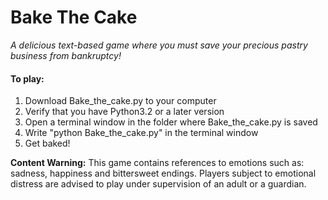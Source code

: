 # Bake The Cake
*A delicious text-based game where you must save your precious pastry business from bankruptcy!*

#### To play: 
1. Download Bake_the_cake.py to your computer
2. Verify that you have Python3.2 or a later version
3. Open a terminal window in the folder where Bake_the_cake.py is saved
4. Write "python Bake_the_cake.py" in the terminal window
5. Get baked!

**Content Warning:** This game contains references to emotions such as: sadness, happiness and bittersweet endings. Players subject to emotional distress are advised to play under supervision of an adult or a guardian. 
